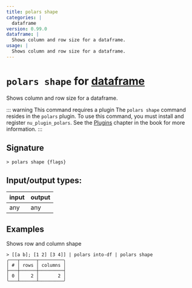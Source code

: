 ```yaml
---
title: polars shape
categories: |
  dataframe
version: 0.99.0
dataframe: |
  Shows column and row size for a dataframe.
usage: |
  Shows column and row size for a dataframe.
---
```

<!-- This file is automatically generated. Please edit the command in https://github.com/nushell/nushell instead. -->

# `polars shape` for [dataframe](/commands/categories/dataframe.md)

<div class='command-title'>Shows column and row size for a dataframe.</div>

::: warning This command requires a plugin
The `polars shape` command resides in the `polars` plugin.
To use this command, you must install and register `nu_plugin_polars`.
See the [Plugins](/book/plugins.html) chapter in the book for more information.
:::

## Signature

```> polars shape {flags} ```


## Input/output types:

| input | output |
| ----- | ------ |
| any   | any    |

## Examples

Shows row and column shape
```nu
> [[a b]; [1 2] [3 4]] | polars into-df | polars shape
╭───┬──────┬─────────╮
│ # │ rows │ columns │
├───┼──────┼─────────┤
│ 0 │    2 │       2 │
╰───┴──────┴─────────╯

```
